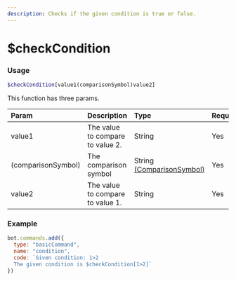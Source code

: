 ```yaml
---
description: Checks if the given condition is true or false.
---
```


# $checkCondition
### Usage
```php
$checkCondition[value1(comparisonSymbol)value2]
```
This function has three params.

| Param | Description | Type | Required |
| :--- | :--- | :--- | :--- |
| value1 | The value to compare to value 2. | String | Yes |
| (comparisonSymbol) | The comparison symbol | String [(ComparisonSymbol)](typedefs/comparisonsymbols.md) | Yes
| value2 | The value to compare to value 1. | String | Yes |

### Example
```js
bot.commands.add({
  type: "basicCommand",
  name: "condition",
  code: `Given condition: 1>2
  The given condition is $checkCondition[1>2]`
})
```